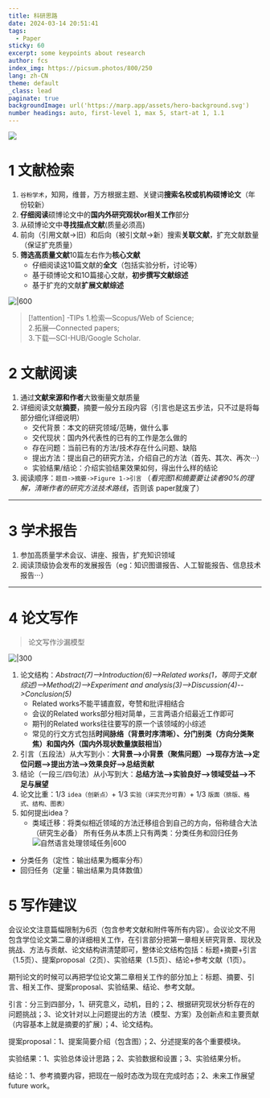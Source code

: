```yaml
---
title: 科研思路
date: 2024-03-14 20:51:41
tags:
  - Paper
sticky: 60
excerpt: some keypoints about research
author: fcs
index_img: https://picsum.photos/800/250
lang: zh-CN
theme: default
_class: lead
paginate: true
backgroundImage: url('https://marp.app/assets/hero-background.svg')
number headings: auto, first-level 1, max 5, start-at 1, 1.1
---
```


![](https://picsum.photos/800/250)

# 1 文献检索

1. `谷粉学术`，知网，维普，万方根据主题、关键词**搜索名校或机构硕博论文**（年份较新）
2. **仔细阅读**硕博论文中的**国内外研究观状or相关工作**部分
3. 从硕博论文中**寻找描点文献**(质量必须高)
4. 前向（引用文献->旧）和后向（被引文献->新）搜索**关联文献**，扩充文献数量（保证扩充质量）
5. **筛选高质量文献**10篇左右作为**核心文献**
   - 仔细阅读这10篇文献的**全文**（包括实验分析，讨论等）
   - 基于硕博论文和1O篇接心文献，**初步撰写文献综述**
   - 基于扩充的文献**扩展文献综述**

![|600](https://qnpicmap.fcsluck.top/pics/202403142119521.png)

> [!attention] -TIPs
> 1.检索—Scopus/Web of Science;  
> 2.拓展—Connected papers;  
> 3.下载—SCI-HUB/Google Scholar.

# 2 文献阅读

1. 通过**文献来源和作者**大致衡量文献质量
2. 详细阅读文献**摘要**，摘要一般分五段内容（引言也是这五步法，只不过是将每部分细化详细说明）
   - 交代背景：本文的研究领域/范畴，做什么事
   - 交代现状：国内外代表性的已有的工作是怎么做的
   - 存在问题：当前已有的方法/技术存在什么问题、缺陷
   - 提出方法：提出自己的研究方法，介绍自己的方法（首先、其次、再次···）
   - 实验结果/结论：介绍实验结果效果如何，得出什么样的结论
3. 阅读顺序：`题目->摘要->Figure 1->引言` （*看完图1和摘要要让读者90%的理解，清晰作者的研究方法技术路线*，否则该 paper就废了）

---

# 3 学术报告

1. 参加高质量学术会议、讲座、报告，扩充知识领域
2. 阅读顶级协会发布的发展报告（eg：知识图谱报告、人工智能报告、信息技术报告···）

---

# 4 论文写作

> 论文写作沙漏模型

![|300](https://qnpicmap.fcsluck.top/pics/202403142145266.png)

1. 论文结构：*Abstract(7)-->Introduction(6)-->Related works(1，等同于文献综述)—>Method(2)-->Experiment and analysis(3)-->Discussion(4)-->Conclusion(5)*
   - Related works不能平铺直叙，夸赞和批评相结合
   - 会议的Related works部分相对简单，三言两语介绍最近工作即可
   - 期刊的Related works往往要写的原一个该领域的小综述
   - 常见的行文方式包括**时间脉络（背景时序清晰）、分门别类（方向分类聚焦）和国内外（国内外现状数量旗鼓相当）**
1. 引言（五段法）从大写到小：**大背景-->小背景（聚焦问题）-->现存方法-->定位问题-->提出方法-->效果良好-->总结贡献**
2. 结论（一段三/四句法）从小写到大：**总结方法-->实验良好-->领域受益-->不足与展望**
3. 论文比重：1/3 `idea（创新点）`+ 1/3 `实验（详实充分可靠）`+ 1/3 `版面（排版、格式、结构、图表）`
4. 如何提出idea？
   - 类域迁移：将类似相近领域的方法迁移组合到自己的方向，俗称缝合大法（研究生必备）
所有任务从本质上只有两类：分类任务和回归任务
![自然语言处理领域任务|600](https://qnpicmap.fcsluck.top/pics/202403142217899.png)
- 分类任务（定性：输出结果为概率分布）
- 回归任务（定量：输出结果为具体数值）

# 5 写作建议

会议论文注意篇幅限制为6页（包含参考文献和附件等所有内容）。会议论文不用包含学位论文第二章的详细相关工作，在引言部分把第一章相关研究背景、现状及挑战、方法与贡献、论文结构讲清楚即可，整体论文结构包括：标题+摘要+引言（1.5页）、提案proposal（2页）、实验结果（1.5页）、结论+参考文献（1页）。

期刊论文的时候可以再把学位论文第二章相关工作的部分加上：标题、摘要、引言、相关工作、提案proposal、实验结果、结论、参考文献。

引言：分三到四部分，1、研究意义，动机，目的；2、根据研究现状分析存在的问题挑战；3、论文针对以上问题提出的方法（模型、方案）及创新点和主要贡献（内容基本上就是摘要的扩展）；4、论文结构。

提案proposal：1、提案简要介绍（包含图）；2、分述提案的各个重要模块。

实验结果：1、实验总体设计思路；2、实验数据和设置；3、实验结果分析。

结论：1、参考摘要内容，把现在一般时态改为现在完成时态；2、未来工作展望future work。